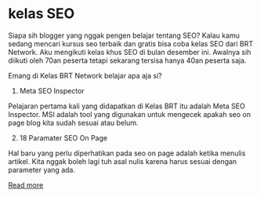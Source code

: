 # kelas SEO
Siapa sih blogger yang nggak pengen belajar tentang SEO? Kalau kamu sedang mencari kursus seo terbaik dan gratis bisa coba kelas SEO dari BRT Network. Aku mengikuti kelas khus SEO di bulan desember ini. Awalnya sih diikuti oleh 70an peserta tetapi sekarang tersisa hanya 40an peserta saja. 

Emang di Kelas BRT Network belajar apa aja si?



1. Meta SEO Inspector

Pelajaran pertama kali yang didapatkan di Kelas BRT itu adalah Meta SEO Inspector. MSI adalah tool yang digunakan untuk mengecek apakah seo on page blog kita sudah sesuai atau belum. 



2. 18 Paramater SEO On Page

Hal baru yang perlu diperhatikan pada seo on page adalah ketika menulis artikel. Kita nggak boleh lagi tuh asal nulis karena harus sesuai dengan parameter yang ada.

[Read more](https://www.zakiawida.com/)
